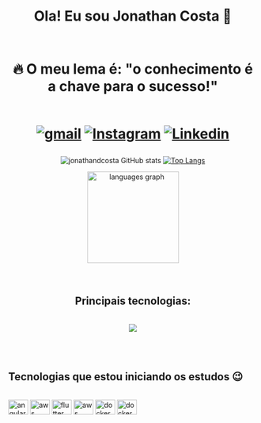 
<div align="center">
<h1> Ola! Eu sou Jonathan Costa 👋 <h1/> 
  <br/>
🔥 O meu lema é: "o conhecimento é a chave para o sucesso!"

<br/>
<br/>


  
[![gmail](https://img.shields.io/badge/Gmail-D14836?style=for-the-badge&logo=gmail&logoColor=white)](https://jddatsoc@gmail.com)
[![Instagram](https://img.shields.io/badge/Instagram-E4405F?style=for-the-badge&logo=instagram&logoColor=white)](https://www.instagram.com/jonathanatsoc/)
[![Linkedin](https://img.shields.io/badge/LinkedIn-0077B5?style=for-the-badge&logo=linkedin&logoColor=white)](https://www.linkedin.com/in/jonathandatsoc/)
</div>




<div align="center">
  
  ![jonathandcosta GitHub stats](https://github-readme-stats.vercel.app/api?username=jonathandcosta&show_icons=true&theme=dracula&count_private=true)
  [![Top Langs](https://github-readme-stats.vercel.app/api/top-langs/?username=jonathandcosta&layout=compact&langs_count=7&theme=dracula)](https://github.com/anuraghazra/github-readme-stats)
</div>

<div align="center">
  <img src="https://github-readme-streak-stats.herokuapp.com/?user=caiocof&theme=dracula" height="185" alt="languages graph"  />
</div>

<br/>
<br/>

<h2 align="center">Principais tecnologias:</h2>
</br>
<div align="center">
  <img src="https://skillicons.dev/icons?i=html,css,js,ts,nodejs,java,tailwind,bootstrap,sass,react,vuejs,git,github,vscode,python,figma,less,redux,gulp,&perline=8" />
</div>

<br> </br>
  
  ## Tecnologias que estou iniciando os estudos 😉
  <div style="display: inline_block"><br/>
    <img align="center" alt="angular" height="30" width="40" src="https://cdn.jsdelivr.net/gh/devicons/devicon@latest/icons/angular/angular-original.svg" />          
    <img align="center" alt="aws" height="30" width="40" alt="aws" src="https://cdn.jsdelivr.net/gh/devicons/devicon@latest/icons/amazonwebservices/amazonwebservices-plain-wordmark.svg" />
    <img align="center" alt="flutter" height="30" width="40" src="https://cdn.jsdelivr.net/gh/devicons/devicon@latest/icons/flutter/flutter-original.svg" />
    <img align="center" alt="aws" height="30" width="40" src="https://cdn.jsdelivr.net/gh/devicons/devicon@latest/icons/nodejs/nodejs-original.svg" />
    <img align="center" alt="docker" height="30" width="40" src="https://cdn.jsdelivr.net/gh/devicons/devicon@latest/icons/docker/docker-original.svg" />
    <img align="center" alt="docker" height="30" width="40" src="https://cdn.jsdelivr.net/gh/devicons/devicon@latest/icons/mongodb/mongodb-original.svg" />
          
          
 </div>
  


  
 
